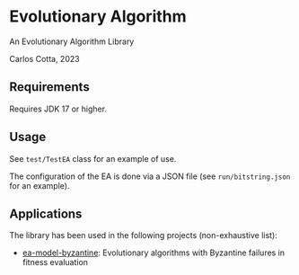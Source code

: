 # Evolutionary Algorithm

An Evolutionary Algorithm Library

Carlos Cotta, 2023

## Requirements

Requires JDK 17 or higher. 

## Usage 

See `test/TestEA` class for an example of use. 

The configuration of the EA is done via a JSON file (see `run/bitstring.json` for an example).

## Applications

The library has been used in the following projects (non-exhaustive list):

* [ea-model-byzantine](https://github.com/Bio4Res/ea-model-byzantine): Evolutionary algorithms with Byzantine failures in fitness evaluation 

